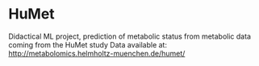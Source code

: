# HuMet

Didactical ML project, prediction of metabolic status from metabolic data coming from the HuMet study
Data available at: http://metabolomics.helmholtz-muenchen.de/humet/

